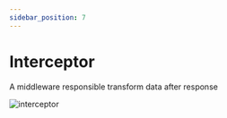 ```yaml
---
sidebar_position: 7
---
```


# Interceptor

A middleware responsible transform data after response

![interceptor](./img/interceptor.avif)